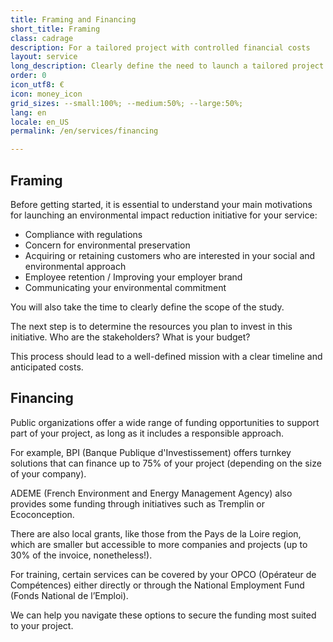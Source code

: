 ```yaml
---
title: Framing and Financing
short_title: Framing
class: cadrage
description: For a tailored project with controlled financial costs
layout: service
long_description: Clearly define the need to launch a tailored project and check if there are any funding options available to reduce costs related to environmental impact reduction (up to 80% covered!).
order: 0
icon_utf8: €
icon: money_icon
grid_sizes: --small:100%; --medium:50%; --large:50%;
lang: en
locale: en_US
permalink: /en/services/financing

---
```

## Framing

Before getting started, it is essential to understand your main motivations for launching an environmental impact reduction initiative for your service:

- Compliance with regulations
- Concern for environmental preservation
- Acquiring or retaining customers who are interested in your social and environmental approach
- Employee retention / Improving your employer brand
- Communicating your environmental commitment

You will also take the time to clearly define the scope of the study.

The next step is to determine the resources you plan to invest in this initiative. Who are the stakeholders? What is your budget?

This process should lead to a well-defined mission with a clear timeline and anticipated costs.

## Financing

Public organizations offer a wide range of funding opportunities to support part of your project, as long as it includes a responsible approach.

For example, BPI (Banque Publique d'Investissement) offers turnkey solutions that can finance up to 75% of your project (depending on the size of your company).

ADEME (French Environment and Energy Management Agency) also provides some funding through initiatives such as Tremplin or Ecoconception.

There are also local grants, like those from the Pays de la Loire region, which are smaller but accessible to more companies and projects (up to 30% of the invoice, nonetheless!).

For training, certain services can be covered by your OPCO (Opérateur de Compétences) either directly or through the National Employment Fund (Fonds National de l’Emploi).

We can help you navigate these options to secure the funding most suited to your project.